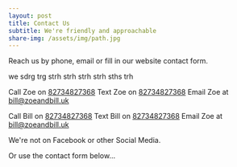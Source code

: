 ```yaml
---
layout: post
title: Contact Us
subtitle: We're friendly and approachable
share-img: /assets/img/path.jpg
---
```


Reach us by phone, email or fill in our website contact form.


we sdrg trg strh strh strh strh sths trh

Call Zoe on <a href="tel:+1234567890">82734827368</a>
Text Zoe on <a href="sms:+1234567890">82734827368</a>
Email Zoe at <a href="mailto:bill@zoeandbill.uk">bill@zoeandbill.uk</a>

Call Bill on <a href="tel:+1234567890">82734827368</a>
Text Bill on <a href="sms:+1234567890">82734827368</a>
Email Zoe at <a href="mailto:bill@zoeandbill.uk">bill@zoeandbill.uk</a>

We're not on Facebook or other Social Media.

Or use the contact form below...

<!--Zoe and Bill Cane
1 Spring Cottages
Mark's Corner
Newport
Isle of Wight
PO30 5UD-->




